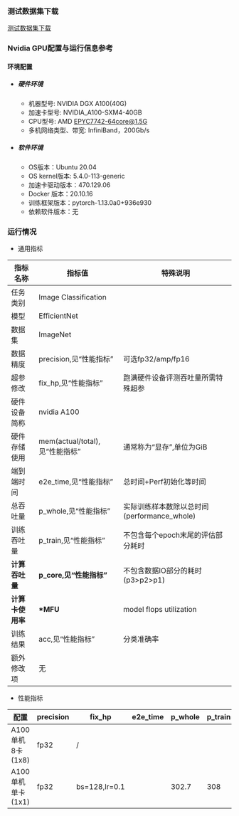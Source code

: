 ### 测试数据集下载
[测试数据集下载](../../benchmarks/efficientnet/README.md#数据集)

### Nvidia GPU配置与运行信息参考
#### 环境配置
- ##### 硬件环境
    - 机器型号: NVIDIA DGX A100(40G) 
    - 加速卡型号: NVIDIA_A100-SXM4-40GB
    - CPU型号: AMD EPYC7742-64core@1.5G
    - 多机网络类型、带宽: InfiniBand，200Gb/s
- ##### 软件环境
   - OS版本：Ubuntu 20.04
   - OS kernel版本: 5.4.0-113-generic     
   - 加速卡驱动版本：470.129.06
   - Docker 版本：20.10.16
   - 训练框架版本：pytorch-1.13.0a0+936e930
   - 依赖软件版本：无


### 运行情况

* 通用指标

| 指标名称         | 指标值                         | 特殊说明                                    |
| ---------------- | ------------------------------ | ------------------------------------------- |
| 任务类别         | Image Classification           |                                             |
| 模型             | EfficientNet                   |                                             |
| 数据集           | ImageNet                       |                                             |
| 数据精度         | precision,见“性能指标”         | 可选fp32/amp/fp16                           |
| 超参修改         | fix_hp,见“性能指标”            | 跑满硬件设备评测吞吐量所需特殊超参          |
| 硬件设备简称     | nvidia A100                    |                                             |
| 硬件存储使用     | mem(actual/total),见“性能指标” | 通常称为“显存”,单位为GiB                    |
| 端到端时间       | e2e_time,见“性能指标”          | 总时间+Perf初始化等时间                     |
| 总吞吐量         | p_whole,见“性能指标”           | 实际训练样本数除以总时间(performance_whole) |
| 训练吞吐量       | p_train,见“性能指标”           | 不包含每个epoch末尾的评估部分耗时           |
| **计算吞吐量**   | **p_core,见“性能指标”**        | 不包含数据IO部分的耗时(p3>p2>p1)            |
| **计算卡使用率** | **\*MFU**                      | model flops utilization                     |
| 训练结果         | acc,见“性能指标”               | 分类准确率                                  |
| 额外修改项       | 无                             |                                             |

* 性能指标

| 配置              | precision | fix_hp        | e2e_time | p_whole | p_train | p_core | acc | mem       |
| ----------------- | --------- | ------------- | -------- | ------- | ------- | ------ | --- | --------- |
| A100单机8卡(1x8)  | fp32      | /             |          |         |         |        |     |           |
| A100单机单卡(1x1) | fp32      | bs=128,lr=0.1 |          | 302.7   | 308     | 310    |     | 38.1/40.0 |


